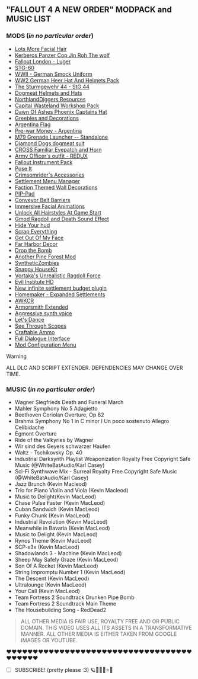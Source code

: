 ## "FALLOUT 4 A NEW ORDER" MODPACK and MUSIC LIST



### MODS (*in no particular order*)

+ [Lots More Facial Hair](https://www.nexusmods.com/fallout4/mods/10746)
+ [Kerberos Panzer Cop Jin Roh The wolf](https://www.nexusmods.com/fallout4/mods/16476)
+ [Fallout London - Luger](https://www.nexusmods.com/fallout4/mods/45651)
+ [STG-60](https://www.nexusmods.com/fallout4/mods/21843)
+ [WWII - German Smock Uniform](https://www.nexusmods.com/fallout4/mods/75954)
+ [WW2 German Heer Hat And Helmets Pack](https://www.nexusmods.com/fallout4/mods/63037)
+ [The Sturmgewehr 44 - StG 44](https://www.nexusmods.com/fallout4/mods/16999)
+ [Dogmeat Helmets and Hats](https://www.nexusmods.com/fallout4/mods/27059)
+ [NorthlandDiggers Resources](https://www.nexusmods.com/fallout4/mods/9710)
+ [Capital Wasteland Workshop Pack](https://www.nexusmods.com/fallout4/mods/43068)
+ [Dawn Of Ashes Phoenix Captains Hat](https://www.nexusmods.com/fallout4/mods/38477)
+ [Greebles and Decorations](https://www.nexusmods.com/fallout4/mods/16430)
+ [Argentina Flag](https://www.nexusmods.com/fallout4/mods/73256)
+ [Pre-war Money - Argentina](https://www.nexusmods.com/fallout4/mods/72819)
+ [M79 Grenade Launcher -- Standalone](https://www.nexusmods.com/fallout4/mods/16727)
+ [Diamond Dogs dogmeat suit](https://www.nexusmods.com/fallout4/mods/68631)
+ [CROSS Familiar Eyepatch and Horn](https://www.nexusmods.com/fallout4/mods/8307)
+ [Army Officer's outfit - REDUX](https://www.nexusmods.com/fallout4/mods/54396)
+ [Fallout Instrument Pack](https://www.nexusmods.com/fallout4/mods/46604)
+ [Pose It](https://www.nexusmods.com/fallout4/mods/24772)
+ [Crimsomrider's Accessories](https://www.nexusmods.com/fallout4/mods/19563)
+ [Settlement Menu Manager](https://www.nexusmods.com/fallout4/mods/24204)
+ [Faction Themed Wall Decorations](https://www.nexusmods.com/fallout4/mods/37893)
+ [PIP-Pad](https://www.nexusmods.com/fallout4/mods/21953)
+ [Conveyor Belt Barriers](https://www.nexusmods.com/fallout4/mods/28628)
+ [Immersive Facial Animations](https://www.nexusmods.com/fallout4/mods/2224)
+ [Unlock All Hairstyles At Game Start](https://www.nexusmods.com/fallout4/mods/3028)
+ [Gmod Ragdoll and Death Sound Effect](https://www.nexusmods.com/fallout4/mods/72333)
+ [Hide Your hud](https://www.nexusmods.com/fallout4/mods/78618)
+ [Scrap Everything](https://www.nexusmods.com/fallout4/mods/5320)
+ [Get Out Of My Face](https://www.nexusmods.com/fallout4/mods/20353)
+ [Far Harbor Decor](https://www.nexusmods.com/fallout4/mods/13817)
+ [Drop the Bomb](https://www.nexusmods.com/fallout4/mods/17216)
+ [Another Pine Forest Mod](https://www.nexusmods.com/fallout4/mods/54027)
+ [SyntheticZombies](https://www.nexusmods.com/fallout4/mods/31588)
+ [Snappy HouseKit](https://www.nexusmods.com/fallout4/mods/11639)
+ [Vortaka's Unrealistic Ragdoll Force](https://www.nexusmods.com/fallout4/mods/2580)
+ [Evil Institute HD](https://www.nexusmods.com/fallout4/mods/9537)
+ [New infinite settlement budget plugin](https://www.nexusmods.com/fallout4/mods/16939)
+ [Homemaker - Expanded Settlements](https://www.nexusmods.com/fallout4/mods/1478)
+ [AWKCR](https://www.nexusmods.com/fallout4/mods/6091)
+ [Armorsmith Extended](https://www.nexusmods.com/fallout4/mods/2228)
+ [Aggressive synth voice](https://www.nexusmods.com/fallout4/mods/2105)
+ [Let's Dance](https://www.nexusmods.com/fallout4/mods/17796)
+ [See Through Scopes](https://www.nexusmods.com/fallout4/mods/9476)
+ [Craftable Ammo](https://www.nexusmods.com/fallout4/mods/798)
+ [Full Dialogue Interface](https://www.nexusmods.com/fallout4/mods/1235)
+ [Mod Configuration Menu](https://www.nexusmods.com/fallout4/mods/21497)


> [!WARNING]
> ALL DLC AND SCRIPT EXTENDER. DEPENDENCIES MAY CHANGE OVER TIME.




### MUSIC (*in no particular order*)

+ Wagner  Siegfrieds Death and Funeral March 
+ Mahler  Symphony No 5  Adagietto 
+ Beethoven Coriolan Overture, Op  62 
+ Brahms  Symphony No 1 in C minor  I Un poco sostenuto  Allegro Celibidache
+ Egmont Overture
+ Ride of the Valkyries by Wagner 
+ Wir sind des Geyers schwarzer Haufen
+ Waltz - Tschikovsky Op. 40
+ Industrial Darksynth Playlist  Weaponization  Royalty Free Copyright Safe Music (@WhiteBatAudio/Karl Casey)
+ Sci-Fi Synthwave Mix - Surreal Royalty Free Copyright Safe Music (@WhiteBatAudio/Karl Casey)
+ Jazz Brunch (Kevin Macleod)
+ Trio for Piano Violin and Viola (Kevin Macleod)
+ Music to Delight(Kevin MacLeod)
+ Chase Pulse Faster (Kevin MacLeod)
+ Cuban Sandwich (Kevin MacLeod)
+ Funky Chunk (Kevin MacLeod)
+ Industrial Revolution (Kevin MacLeod)
+ Meanwhile in Bavaria (Kevin MacLeod)
+ Music to Delight (Kevin MacLeod)
+ Rynos Theme (Kevin MacLeod)
+ SCP-x3x (Kevin MacLeod)
+ Shadowlands 3 - Machine (Kevin MacLeod)
+ Sheep May Safely Graze (Kevin MacLeod)
+ Son Of A Rocket (Kevin MacLeod)
+ String Impromptu Number 1 (Kevin MacLeod)
+ The Descent (Kevin MacLeod)
+ Ultralounge (Kevin MacLeod)
+ Your Call (Kevin MacLeod)
+ Team Fortress 2 Soundtrack  Drunken Pipe Bomb
+ Team Fortress 2 Soundtrack  Main Theme
+ The Housebuilding Song - RedDead2

  


> ALL OTHER MEDIA IS FAIR USE, ROYALTY FREE AND OR PUBLIC DOMAIN. THIS VIDEO USES ALL ITS ASSETS IN A TRANSFORMATIVE MANNER. ALL OTHER MEDIA IS EITHER TAKEN FROM GOOGLE IMAGES OR YOUTUBE.

❤❤❤️❤️❤️❤️❤️❤️❤️❤️❤️❤️❤️❤️❤️❤️❤️❤️❤️❤️❤️❤️❤️❤️❤️❤️❤️❤️❤️❤️❤️❤️❤️❤️❤️❤️❤️❤️❤️❤❤


- [ ] SUBSCRIBE! (pretty please :3) :ringed_planet::fox_face::stars::rocket::star::milky_way:


